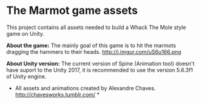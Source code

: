 # The Marmot game assets

This project contains all assets needed to build a Whack The Mole style game on Unity.

**About the game:** The mainly goal of this game is to hit the marmots dragging the hammers to their heads.
http://i.imgur.com/uS6u166.png

**About Unity version:** The current version of Spine (Animation tool) doesn't have suport to the Unity 2017, 
it is recommended to use the version 5.6.3f1 of Unity engine.

* All assets and animations created by Alexandre Chaves. http://chavesworks.tumblr.com/ *
